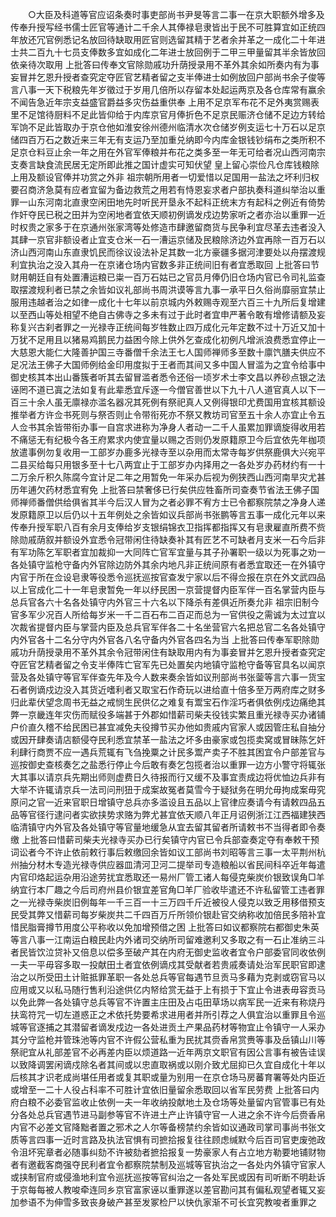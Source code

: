 <!-- { "loadSidebar": true } -->
　　○大臣及科道等官应诏条奏时事吏部尚书尹旻等言二事一在京大职额外增多及传奉升授写经书儒士匠官等通计二千余人其俸禄皂隶皆出于民不可胜算宜如正统四年放还冗官例悉记名放回待缺取用匠官则选留其精于艺者余并革之一成化二十年进士共二百九十七员支俸数多宜如成化二年进士放回例于二甲三甲量留其半余皆放回依亲待次取用  上批答曰传奉文官除勋戚功升荫授录用不革外其余如所奏内有为事妄冒并乞恩升授者查究定夺匠官艺精者留之支半俸进士如例放回户部尚书余子俊等言八事一天下税粮先年岁徵过于岁用几倍所以存留本处起运两京及各仓库常有赢余不闻告急近年宗支益盛官爵益多灾伤益重供奉  上用不足京军布花不足外夷赏赐表里不足馆待厨料不足此皆仰给于内库京官月俸折色不足京民赈济仓储不足边方转给军饷不足此皆取办于京仓他如淮安徐州德州临清水次仓储岁例支运七十万石以足京储四百万石之数近来三年无有支运乃至加重兑纳即今内库金银钱钞绢布之类所积不足京仓料豆止余一年之用在外官军俸粮并布花之类多至一年无可给者况山西河南宗支奏言缺食流民居无定所即此推之国计虚实可知伏望  皇上留心崇俭凡仓库钱粮除  上用及额设官俸并功赏之外非  祖宗朝所用者一切爱惜以足国用一盐法之坏利归权要召商济急莫有应者宜留为备边救荒之用若有恃恩妄求者户部执奏科道纠举治以重罪一山东河南北直隶空闲田地先时听民开垦永不起科正统末方有起科之例近有倚势作奸夺民已税之田并为空闲地者宜依天顺初例谪发戍边势家听之者亦治以重罪一近时权贵之家多于在京通州张家湾等处修造市肆邀留商货与民争利宜尽革去违者没入其肆一京官非额设者止宜支仓米一石一漕运京储及民粮除济边外宜再除一百万石以济山西河南山东直隶饥民而徐议设法补足其数一北方豪疆多据河津要处以舟摆渡规利宜执治之没入其舟一在京诸仓场内官数多非正统间旧有者宜悉取回  上批答曰节财用朝廷自有处置漕运粮已粜一百万石姑已之官员月俸仍旧仓场内官已令司礼监查取摆渡规利者已禁之余皆如议礼部尚书周洪谟等言九事一承平日久俗尚靡丽宜禁止服用违越者治之如律一成化十七年以前京城内外敕赐寺观至六百三十九所后复增建以至西山等处相望不绝自古佛寺之多未有过于此时者宜申严著令敢有增修请额及妄称复兴古刹者罪之一光禄寺正统间每岁牲数止四万成化元年定数不过十万近又加十万犹不足用且以猪易鸡鹅民力益困今除上供外乞查成化初例凡增派浪费悉宜停止一大慈恩大能仁大隆善护国三寺番僧千余法王七人国师禅师多至数十廪饩膳夫供应不足况法王佛子大国师例给金印用度拟于王者而其间又多中国人冒滥为之宜令给事中御史核其本出山番簇者听其去留冒滥者悉令还俗一顷岁术士李文昌以养砂点银之法诬罔不道已寘之法如复有此辈悉宜斥逐一今僧官善世以下九十八人道官真人以下一百三十余人虽无廪禄亦滥名器况其死例有祭祀真人又例得银印尤费国用宜核其额设推举者方许佥书死则与祭否则止令带衔死亦不祭又教坊司官至五十余人亦宜止令五人佥书其余皆带衔办事一自宫求进称为净身人者动一二千人虽累加罪谪旋得收用若不痛惩无有纪极今各王府累求内使宜量以赐之否则仍发原籍原卫今后宜依先年枷项放遣事例勿复收用一工部岁办鹿多光禄寺至以杂用而太常寺每岁供祭鹿俱大兴宛平二县买给每只用银多至十七八两宜止于工部岁办内择用之一各处岁办药材约有一十二万余斤积久陈腐今宜计足二年之用暂免一年采办后视为例狭西山西河南旱灾尤甚历年逋欠药材悉宜宥免  上批答曰禁奢侈已行矣供应牲畜所司查奏节省法王佛子国师禅师番僧供给俱省其半今后汉人冒为之者必罪不宥方士已令都察院禁之净身人递发原籍原卫以后仍以十五年例处之余皆如议兵部尚书张鹏等言五事一成化元年以来传奉升授军职八百有余月支俸给岁支银绢锦衣卫指挥都指挥又有皂隶雇直所费不赀除勋戚荫叙并额设外宜悉令冠带闲住待缺奏补其有匠艺不可缺者月支米一石今后非有军功陈乞军职者宜加裁抑一大同阵亡官军宜量与其子孙署职一级以为死事之劝一各处镇守监枪守备内外官除边防外其余内地凡非正统间原有者悉宜取还一在外镇守内官于所在佥设皂隶等役悉令巡抚巡按官查发宁家以后不得佥报在京在外文武四品以上官成化二十一年皂隶暂免一年以纾民困一京营提督内臣军伴一百名掌营内臣与总兵官各六十名各处镇守内外官三十六名以下降杀有差俱近所奏允非  祖宗旧制今官多军少况百人所给每岁米一千二百石布二百疋而总为一官供役之需诚为太过宜以次裁省提督内臣与掌营内臣及总兵官军伴各二十名坐营官六名把总官二名各处镇守内外官各十二名分守内外官各八名守备内外官各四名为当  上批答曰传奉军职除勋戚功升荫授录用不革外其余令冠带闲住有缺取用内有为事妾冒并乞恩升授者查究定夺匠官艺精者留之令支半俸阵亡官军先已处置矣内地镇守监枪守备等官具名以闻京营及各处镇守等官军伴查先年及今人数来奏余皆如议刑部尚书张蓥等言六事一货宝石者例谪戍边没入其货近嗜利者又取宝石作奇玩以进给直十倍多至万两府库之财多归此辈伏望念周书无益之戒悯生民供亿之难复有鬻宝石作淫巧者俱依例戍边痛绝其弊一京畿连年灾伤而赋役多端甚于外郡如惜薪司柴夫役钱实繁且重光禄寺买办诸铺户价直久稽不给民困已甚宜减免夫役撙节买办他如贵戚内官家人或因管庄私自抽分或因开肆奏请店额侵夺民利悉宜禁革一盐法之坏多由豪家或包揽卖窝或冒昧陈乞奸利肆行商贾不应一遇兵荒辄有飞刍挽粟之计民多鬻产卖子不胜其困宜令户部差官与巡按御史查核奏乞之盐悉行停止今后敢有奏乞包揽者治以重罪一边方小警守将辄张大其事以请京兵先期出师则虚费日久待报而行又缓不及事宜责成边将优恤边兵非有大举不许辄请京兵一法司问刑狃于成案故冤者莫雪今于疑狱务在明允毋拘成案毋究原问之官一近来官职日增镇守总兵亦多滥设且五品以上官律应奏请今有请敕四品五品等官径行逮问者实欲挟势求赂为弊尤甚宜依天顺八年正月诏例浙江江西福建狭西临清镇守内外官及各处镇守等官量地缓急从宜去留其留者所请敕书不当得者即令奏缴  上批答曰惜薪司柴夫光禄寺买办已行矣镇守内官已令兵部查奏定夺有奉敕干预词讼者今不许止依前敕行事后敕缴回余皆如议工部尚书刘昭等言三事一太平荆州杭州抽分材木专造光禄寺供应器皿清河卫河二提举司专造粮船以省民间科卒近年每遣内官印烙起运杂用沿途劳扰宜悉取还一易州厂管工诸人每侵克柴炭价银致误角□羊纳宜行本厂趣之今后司府州县价银宜差官角□羊厂验收毕遣还不许私留管工违者罪之一光禄寺柴炭旧例每年一千三百一十三万四千斤近被役人侵克以致乏用移借预支民受其弊又惜薪司每岁柴炭共二千四百万斤所领价银赴官交纳称收加倍民多陪补宜惜民脂膏撙节用度公平称收以免加增预借之困  上批答曰如议都察院右都御史朱英等言八事一江南运白粮民赴内外诸司交纳所司留难邀利又多取之有一石止准纳三斗者民皆饮泣贷补又倍息以偿多至破产其在内府无御史监收者宜令户部委官同收依例一夫一平毋容多取一投献田土者宜依例谪戍其受献者若贵戚奏请处治军民职官即逮治之以所受田土计赃抵罪革职一各处总兵等官每遇节旦贡马多藉为克剥或窃官马以应用或又以私马随行售利沿途供亿内帑给赏无益于上有损于下宜止令进表毋容贡马以免此弊一各处镇守总兵等官不许置主庄田及占屯田草场以病军民一近来有称烧丹扶鸾符咒一切左道惑正之术依托势要希求进用者并所引荐之人俱宜治以重罪且令巡城等官逐捕之其潜留者谪发戍边一各处进贡土产果品药材等物宜止令镇守一人采办其分守监枪并管珠池等内官不许假公营私重为民扰其赍香帛赏赉等事及岳镇山川等祭祀宜从礼部差官不必再差内臣以烦道路一近年两京文职官有因公言事有被告诖误以致降调罢闲谪戍除名者其间或以忠直取祸或以刚介致尤屈抑已久宜自成化十年以后核其才识老成尚堪任用者或复其职或量为别用一在京仓场马房蕃育署等处内臣近或增至一二十人役占科率不可胜计宜依旧量留余悉取回以省军民劳费  上批答曰内府白粮不必委官监收止依例一夫一年收纳投献地土及仓场等处量留内官管事已有处分各处总兵官遇节进马副参等官不许进土产止许镇守官一人进之余不许今后赍香帛内官不必差文官降黜者置之邪术之人尔等备榜禁约余皆如议通政司掌司事尚书张文质等言四事一近时言路及执法官惧有司摭拾报复往往顾虑缄默今后百司官吏废弛政令沮坏宪章者必随事纠劾不许被劾者摭拾报复一势豪家人有占立地方勒要地铺财物者有邀截客商强夺民利者宜令都察院禁制及巡城等官执治之一各处内外镇守官家人或挟制官府或侵渔地利宜令巡抚巡按等官纠治之一各处军民或因有司听断不明赴诉于京每每被人教唆牵连同乡京官富家诬以重罪遂以差官勘问其有偏私观望者辄又妄加参语不为伸雪多致丧身破产甚至发冢检尸以快仇家渐不可长宜究教唆者重罪之
